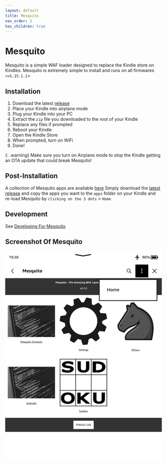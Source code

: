 ```yaml
---
layout: default
title: Mesquito
nav_order: 3
has_children: true
---
```


# Mesquito
Mesquito is a simple WAF loader designed to replace the Kindle store on Kindles. Mesquito is extremely simple to install and runs on all firmwares `<=5.15.1.1`>

## Installation
1. Download the latest [release](https://github.com/KindleModding/Mesquito/releases/latest)
2. Place your Kindle into airplane mode
3. Plug your Kindle into your PC
4. Extract the `zip` file you downloaded to the root of your Kindle
5. Replace any files if prompted
6. Reboot your Kindle
7. Open the Kindle Store
8. When prompted, turn on WiFi
9. Done!

{: .warning}
Make sure you turn on Airplane mode to stop the Kindle getting an OTA update that could break Mesquito!

## Post-Installation
A collection of Mesquito apps are available [here](https://github.com/KindleModding/KindleModding-Apps)
Simply download the [latest release](https://github.com/KindleModding/Mesquito/releases/latest) and copy the apps you want to the `apps` folder on your Kindle and re-load Mesquito by `clicking on the 3 dots` > `Home`

## Development
See [Developing For Mesquito](../mesquito/development/)

## Screenshot Of Mesquito
![Mesquito screenshot](../mesquito/mesquito.png)